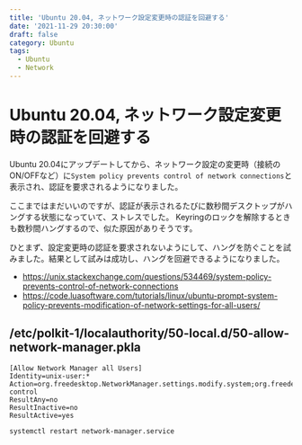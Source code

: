 ```yaml
---
title: 'Ubuntu 20.04, ネットワーク設定変更時の認証を回避する'
date: '2021-11-29 20:30:00'
draft: false
category: Ubuntu
tags:
  - Ubuntu
  - Network
---
```


# Ubuntu 20.04, ネットワーク設定変更時の認証を回避する

Ubuntu 20.04にアップデートしてから、ネットワーク設定の変更時（接続のON/OFFなど）に`System policy prevents control of network connections`と表示され、認証を要求されるようになりました。

ここまではまだいいのですが、認証が表示されるたびに数秒間デスクトップがハングする状態になっていて、ストレスでした。
Keyringのロックを解除するときも数秒間ハングするので、似た原因がありそうです。

ひとまず、設定変更時の認証を要求されないようにして、ハングを防ぐことを試みました。結果として試みは成功し、ハングを回避できるようになりました。

- <https://unix.stackexchange.com/questions/534469/system-policy-prevents-control-of-network-connections>
- <https://code.luasoftware.com/tutorials/linux/ubuntu-prompt-system-policy-prevents-modification-of-network-settings-for-all-users/>

## /etc/polkit-1/localauthority/50-local.d/50-allow-network-manager.pkla

```pkla
[Allow Network Manager all Users]
Identity=unix-user:*
Action=org.freedesktop.NetworkManager.settings.modify.system;org.freedesktop.NetworkManager.network-control
ResultAny=no
ResultInactive=no
ResultActive=yes
```

```shell
systemctl restart network-manager.service
```
